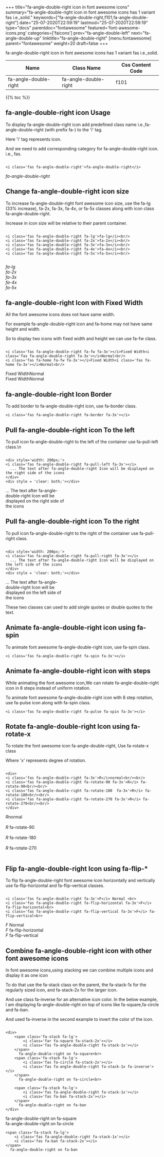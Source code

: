 +++
title="fa-angle-double-right icon in font awesome icons"
summary="fa-angle-double-right icon in font awesome icons has 1 variant fas i.e.,solid."
keywords=["fa-angle-double-right,f101,fa-angle-double-right"]
date="25-07-2020T22:59:19"
lastmod="25-07-2020T22:59:19"
type="docs"
parentdoc="fontawesome"
featured='font-awesome-icons.png'
categories=['faicons']
prev="fa-angle-double-left"
next="fa-angle-double-up"
linktitle="fa-angle-double-right"
[menu.fontawesome]
parent="fontawesome"
weight=20
draft=false
+++


fa-angle-double-right icon in font awesome icons has 1 variant fas i.e.,solid.

<div class='table-responsive'><table class='table'><thead><tr><th>Name</th><th>Class Name</th><th>Css Content Code</th></tr></thead><tbody><tr><td>fa-angle-double-right</td><td>fa-angle-double-right</td><td>f101</td></tr></tbody></table></div>


{{% toc %}}


## fa-angle-double-right icon Usage

To display fa-angle-double-right icon add predefined class name i.e.,fa-angle-double-right (with prefix fa-) to the 'i' tag.

Here 'i' tag represents icon.

And we need to add corresponding category for fa-angle-double-right icon. i.e., fas.


```

<i class='fas fa-angle-double-right'>fa-angle-double-right</i>
```

<i class='fas fa-angle-double-right'>fa-angle-double-right</i>




## Change fa-angle-double-right icon size
To increase fa-angle-double-right font awesome icon size, use the fa-lg (33% increase), fa-2x, fa-3x, fa-4x, or fa-5x classes along with icon class fa-angle-double-right.

Increase in icon size will be relative to their parent container. 

```

<i class='fas fa-angle-double-right fa-lg'>fa-lg</i><br/>
<i class='fas fa-angle-double-right fa-2x'>fa-2x</i><br/>
<i class='fas fa-angle-double-right fa-3x'>fa-3x</i><br/>
<i class='fas fa-angle-double-right fa-4x'>fa-4x</i><br/>
<i class='fas fa-angle-double-right fa-5x'>fa-5x</i><br/>
            
```

<i class='fas fa-angle-double-right fa-lg'>fa-lg</i><br/>
<i class='fas fa-angle-double-right fa-2x'>fa-2x</i><br/>
<i class='fas fa-angle-double-right fa-3x'>fa-3x</i><br/>
<i class='fas fa-angle-double-right fa-4x'>fa-4x</i><br/>
<i class='fas fa-angle-double-right fa-5x'>fa-5x</i><br/>
            



## fa-angle-double-right Icon with Fixed Width 

All the font awesome icons does not have same width.

For example fa-angle-double-right icon and fa-home may not have same height and width.

So to display two icons with fixed width and height we can use fa-fw class.


```

<i class='fas fa-angle-double-right fa-fw fa-3x'></i>Fixed Width<i class='fas fa-angle-double-right fa-3x'></i>Normal<br/>
<i class='fas fa-home fa-fw fa-3x'></i>Fixed Width<i class='fas fa-home fa-3x'></i>Normal<br/>
```

<i class='fas fa-angle-double-right fa-fw fa-3x'></i>Fixed Width<i class='fas fa-angle-double-right fa-3x'></i>Normal<br/>
<i class='fas fa-home fa-fw fa-3x'></i>Fixed Width<i class='fas fa-home fa-3x'></i>Normal<br/>



## fa-angle-double-right Icon Border 

To add border to fa-angle-double-right icon, use fa-border class.


```
<i class='fas fa-angle-double-right fa-border fa-3x'></i>

```
<i class='fas fa-angle-double-right fa-border fa-3x'></i>





## Pull fa-angle-double-right icon To the left

To pull icon fa-angle-double-right to the left of the container use fa-pull-left class.\n

```

<div style='width: 200px;'>
<i class='fas fa-angle-double-right fa-pull-left fa-3x'></i>
  ... The text after fa-angle-double-right Icon will be displayed on the right side of the icons
</div>
<div style = 'clear: both;'></div>
```

<div style='width: 200px;'>
<i class='fas fa-angle-double-right fa-pull-left fa-3x'></i>
  ... The text after fa-angle-double-right Icon will be displayed on the right side of the icons
</div>
<div style = 'clear: both;'></div>




## Pull fa-angle-double-right icon To the right
To pull icon fa-angle-double-right to the right of the container use fa-pull-right class.

```

<div style='width: 200px;'>
<i class='fas fa-angle-double-right fa-pull-right fa-3x'></i>
  ... The text after fa-angle-double-right Icon will be displayed on the left side of the icons
</div>
<div style = 'clear: both;'></div>
```

<div style='width: 200px;'>
<i class='fas fa-angle-double-right fa-pull-right fa-3x'></i>
  ... The text after fa-angle-double-right Icon will be displayed on the left side of the icons
</div>
<div style = 'clear: both;'></div>

These two classes can used to add single quotes or double quotes to the text.


## Animate fa-angle-double-right icon using fa-spin
To animate font awesome fa-angle-double-right icon, use fa-spin class.

```
<i class='fas fa-angle-double-right fa-spin fa-3x'></i>
```
<i class='fas fa-angle-double-right fa-spin fa-3x'></i>




## Animate fa-angle-double-right icon with steps
While animating the font awesome icon,We can rotate fa-angle-double-right icon in 8 steps instead of uniform rotation.

To animate font awesome fa-angle-double-right icon with 8 step rotation, use fa-pulse icon along with fa-spin class.


```
<i class='fas fa-angle-double-right fa-pulse fa-spin fa-3x'></i>

```
<i class='fas fa-angle-double-right fa-pulse fa-spin fa-3x'></i>





## Rotate fa-angle-double-right Icon using fa-rotate-x
To rotate the font awesome icon fa-angle-double-right, Use fa-rotate-x class

Where 'x' represents degree of rotation.


```

<div>
<i class='fas fa-angle-double-right fa-3x'>R</i>normal<br/><br/>
<i class='fas fa-angle-double-right fa-rotate-90 fa-3x'>R</i> fa-rotate-90<br/><br/> 
<i class='fas fa-angle-double-right fa-rotate-180  fa-3x'>R</i> fa-rotate-180<br/><br/> 
<i class='fas fa-angle-double-right fa-rotate-270 fa-3x'>R</i> fa-rotate-270<br/><br/>
</div>
```

<div>
<i class='fas fa-angle-double-right fa-3x'>R</i>normal<br/><br/>
<i class='fas fa-angle-double-right fa-rotate-90 fa-3x'>R</i> fa-rotate-90<br/><br/> 
<i class='fas fa-angle-double-right fa-rotate-180  fa-3x'>R</i> fa-rotate-180<br/><br/> 
<i class='fas fa-angle-double-right fa-rotate-270 fa-3x'>R</i> fa-rotate-270<br/><br/>
</div>




## Flip fa-angle-double-right Icon using fa-flip-*
To flip fa-angle-double-right font awesome icon horizontally and vertically use fa-flip-horizontal and fa-flip-vertical classes. 

```

<i class='fas fa-angle-double-right fa-3x'>F</i> Normal <br>
<i class='fas fa-angle-double-right fa-flip-horizontal fa-3x'>F</i> fa-flip-horizontal<br>
<i class='fas fa-angle-double-right fa-flip-vertical fa-3x'>F</i> fa-flip-vertical<br>
```

<i class='fas fa-angle-double-right fa-3x'>F</i> Normal <br>
<i class='fas fa-angle-double-right fa-flip-horizontal fa-3x'>F</i> fa-flip-horizontal<br>
<i class='fas fa-angle-double-right fa-flip-vertical fa-3x'>F</i> fa-flip-vertical<br>




## Combine fa-angle-double-right icon with other font awesome icons
In font awesome icons,using stacking we can combine multiple icons and display it as one icon 

To do that use the fa-stack class on the parent, the fa-stack-1x for the regularly sized icon, and fa-stack-2x for the larger icon.

And use class fa-inverse for an alternative icon color. 
In the below example, I am displaying fa-angle-double-right on top of icons like fa-square,fa-circle and fa-ban.

And used fa-inverse in the second example to invert the color of the icon.

```

<div>
    <span class='fa-stack fa-lg'>
        <i class='far fa-square fa-stack-2x'></i>
        <i class='fas fa-angle-double-right fa-stack-1x'></i>
    </span>
      fa-angle-double-right on fa-square<br>
    <span class='fa-stack fa-lg'>
        <i class='fas fa-circle fa-stack-2x'></i>
        <i class='fas fa-angle-double-right fa-stack-1x fa-inverse'></i>
    </span>
      fa-angle-double-right on fa-circle<br>

    <span class='fa-stack fa-lg'>
        <i class='fas fa-angle-double-right fa-stack-1x'></i>
        <i class='fas fa-ban fa-stack-2x'></i>
    </span>
      fa-angle-double-right on fa-ban
</div>
```

<div>
    <span class='fa-stack fa-lg'>
        <i class='far fa-square fa-stack-2x'></i>
        <i class='fas fa-angle-double-right fa-stack-1x'></i>
    </span>
      fa-angle-double-right on fa-square<br>
    <span class='fa-stack fa-lg'>
        <i class='fas fa-circle fa-stack-2x'></i>
        <i class='fas fa-angle-double-right fa-stack-1x fa-inverse'></i>
    </span>
      fa-angle-double-right on fa-circle<br>

    <span class='fa-stack fa-lg'>
        <i class='fas fa-angle-double-right fa-stack-1x'></i>
        <i class='fas fa-ban fa-stack-2x'></i>
    </span>
      fa-angle-double-right on fa-ban
</div>






